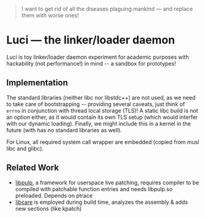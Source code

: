 > I want to get rid of all the diseases plaguing mankind — and replace them with worse ones!

Luci — the linker/loader daemon
===============================

*Luci* is toy linker/loader daemon experiment for academic purposes with hackability (not performance!) in mind -- a sandbox for prototypes!


Implementation
--------------

The standard libraries (neither libc nor libstdc++) are not used, as we need to take care of bootstrapping -- providing several caveats, just think of `errno` in conjunction with thread local storage (TLS)!
A static libc build is not an option either, as it would contain its own TLS setup (which would interfer with our dynamic loading).
Finally, we might include this in a kernel in the future (with has no standard libraries as well).

For Linux, all required system call wrapper are embedded (copied from musl libc and glibc).


Related Work
------------

 - [libpulp](https://github.com/SUSE/libpulp), a framework for userspace live patching, requires compiler to be compiled with patchable function entries and needs libpulp.so preloaded. Depends on ptrace
 - [libcare](https://github.com/cloudlinux/libcare) is employed during build time, analyzes the assembly & adds new sections (like kpatch)
